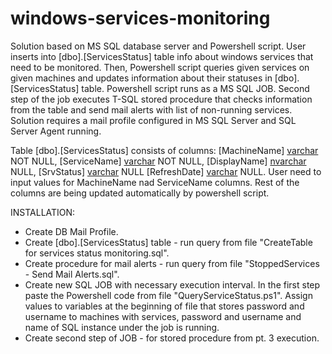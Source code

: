 # windows-services-monitoring

Solution based on MS SQL database server and Powershell script. 
User inserts into [dbo].[ServicesStatus] table info about windows services that need to be monitored. Then, Powershell script queries given services on given machines and updates information about their statuses in [dbo].[ServicesStatus] table. Powershell script runs as a MS SQL JOB. Second step of the job executes T-SQL stored procedure that checks information from the table and send mail alerts with list of non-running services. 
Solution requires a mail profile configured in MS SQL Server and SQL Server Agent running. 

Table [dbo].[ServicesStatus]  consists of columns: [MachineName] [varchar](100) NOT NULL, [ServiceName] [varchar](100) NOT NULL, [DisplayName] [nvarchar](500) NULL, [SrvStatus] [varchar](50) NULL [RefreshDate] [varchar](30) NULL. User need to input values for MachineName nad ServiceName columns. Rest of the columns are being updated automatically by powershell script.

INSTALLATION:

* Create DB Mail Profile.
* Create [dbo].[ServicesStatus] table - run query from file "CreateTable for services status monitoring.sql".
* Create procedure for mail alerts - run query from file "StoppedServices - Send Mail Alerts.sql".
* Create new SQL JOB with necessary execution interval. In the first step paste the Powershell code from file "QueryServiceStatus.ps1". Assign values to variables at the beginning of file that stores password and username to machines with services, password and username and name of SQL instance under the job is running.
* Create second step of JOB - for stored procedure from pt. 3 execution. 
